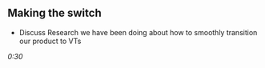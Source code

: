 ## Making the switch
* Discuss Research we have been doing about how to smoothly transition our product to VTs

_0:30_
<!--
* Why is migration difficult
  - (No native Leaflet support for VT)
* How did what we know about the challenges of migration impact our strategy -->
